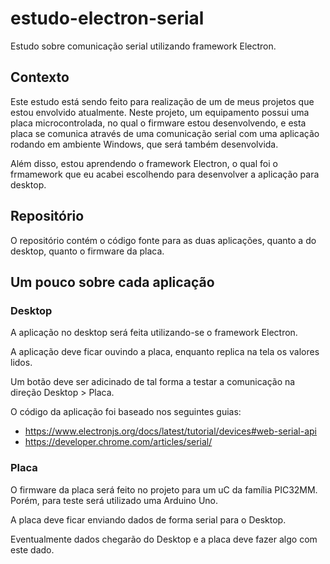 # estudo-electron-serial

Estudo sobre comunicação serial utilizando framework Electron.

## Contexto

Este estudo está sendo feito para realização de um de meus projetos que estou envolvido atualmente. Neste projeto, um equipamento possui uma placa microcontrolada, no qual o firmware estou desenvolvendo, e esta placa se comunica através de uma comunicação serial com uma aplicação rodando em ambiente Windows, que será também desenvolvida.

Além disso, estou aprendendo o framework Electron, o qual foi o frmamework que eu acabei escolhendo para desenvolver a aplicação para desktop.

## Repositório

O repositório contém o código fonte para as duas aplicações, quanto a do desktop, quanto o firmware da placa.

## Um pouco sobre cada aplicação

### Desktop

A aplicação no desktop será feita utilizando-se o framework Electron.

A aplicação deve ficar ouvindo a placa, enquanto replica na tela os valores lidos.

Um botão deve ser adicinado de tal forma a testar a comunicação na direção Desktop > Placa.

O código da aplicação foi baseado nos seguintes guias:

- https://www.electronjs.org/docs/latest/tutorial/devices#web-serial-api
- https://developer.chrome.com/articles/serial/

### Placa

O firmware da placa será feito no projeto para um uC da família PIC32MM. Porém, para teste será utilizado uma Arduino Uno.

A placa deve ficar enviando dados de forma serial para o Desktop.

Eventualmente dados chegarão do Desktop e a placa deve fazer algo com este dado.
